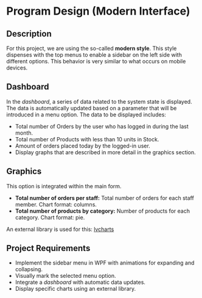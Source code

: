 # Program Design (Modern Interface)

## Description

For this project, we are using the so-called **modern style**. This style dispenses with the top menus to enable a sidebar on the left side with different options. This behavior is very similar to what occurs on mobile devices.

## Dashboard

In the *dashboard*, a series of data related to the system state is displayed. The data is automatically updated based on a parameter that will be introduced in a menu option. The data to be displayed includes:
- Total number of Orders by the user who has logged in during the last month.
- Total number of Products with less than 10 units in Stock.
- Amount of orders placed today by the logged-in user.
- Display graphs that are described in more detail in the graphics section.

## Graphics

This option is integrated within the main form.
- **Total number of orders per staff:** Total number of orders for each staff member. Chart format: columns.
- **Total number of products by category:** Number of products for each category. Chart format: pie.

An external library is used for this: [lvcharts](https://lvcharts.net/)

## Project Requirements

- Implement the sidebar menu in WPF with animations for expanding and collapsing.
- Visually mark the selected menu option.
- Integrate a *dashboard* with automatic data updates.
- Display specific charts using an external library.
